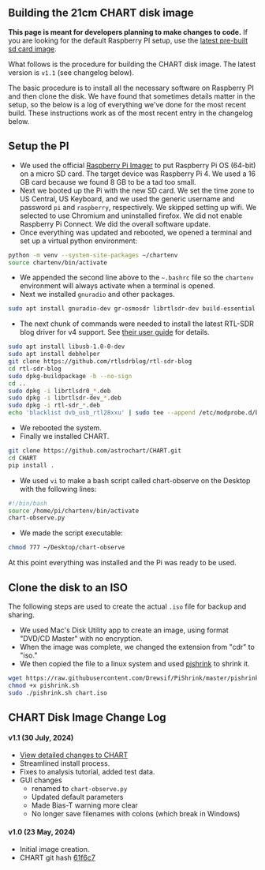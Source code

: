 ## Building the 21cm CHART disk image

**This page is meant for developers planning to make changes to code.**
If you are looking for the default Raspberry PI setup, use the [latest pre-built sd card image](https://astrochart.github.io/telescope_design#burn-your-micro-sd-card).

What follows is the procedure for building the CHART disk image.
The latest version is `v1.1` (see changelog below).

The basic procedure is to install all the necessary software on Raspberry PI and then clone the disk. We have found that
sometimes details matter in the setup, so the below is a log of everything we've done for the most recent build. These
instructions work as of the most recent entry in the changelog below. 


## Setup the PI
- We used the official [Raspberry Pi Imager](https://www.raspberrypi.com/software/) to put Raspberry Pi OS (64-bit) on a
micro SD card.
The target device was Raspberry Pi 4.
We used a 16 GB card because we found 8 GB to be a tad too small.
- Next we booted up the Pi with the new SD card. We set the time zone to US Central, US Keyboard, and we used the generic username and password `pi` and `raspberry`, respectively. We skipped setting up wifi. We selected to use Chromium and uninstalled firefox. We did not enable Raspberry Pi Connect. We did the overall software update.
- Once everything was updated and rebooted,   we opened a terminal and set up a virtual python environment:
```bash
python -m venv --system-site-packages ~/chartenv
source chartenv/bin/activate
```
- We appended the second line above to the `~.bashrc` file so the `chartenv` environment will always activate when a terminal is opened.
- Next we installed `gnuradio` and other packages.
```bash
sudo apt install gnuradio-dev gr-osmosdr librtlsdr-dev build-essential git cmake xterm
```
- The next chunk of commands were needed to install the latest RTL-SDR blog driver for v4 support. See [their user guide](https://www.rtl-sdr.com/V4/) for details.
```bash
sudo apt install libusb-1.0-0-dev
sudo apt install debhelper
git clone https://github.com/rtlsdrblog/rtl-sdr-blog
cd rtl-sdr-blog
sudo dpkg-buildpackage -b --no-sign
cd ..
sudo dpkg -i librtlsdr0_*.deb
sudo dpkg -i librtlsdr-dev_*.deb
sudo dpkg -i rtl-sdr_*.deb
echo 'blacklist dvb_usb_rtl28xxu' | sudo tee --append /etc/modprobe.d/blacklist-dvb_usb_rtl28xxu.conf
```
- We rebooted the system.
- Finally we installed CHART.
```bash
git clone https://github.com/astrochart/CHART.git
cd CHART
pip install .
```
- We used `vi` to make a bash script called chart-observe on the Desktop with the following lines:
```bash
#!/bin/bash
source /home/pi/chartenv/bin/activate
chart-observe.py
```
- We made the script executable:
```bash
chmod 777 ~/Desktop/chart-observe
```

At this point everything was installed and the Pi was ready to be used. 


## Clone the disk to an ISO
The following steps are used to create the actual `.iso` file for backup and sharing.

- We used Mac's Disk Utility app to create an image, using format "DVD/CD Master" with no encryption.
- When the image was complete, we changed the extension from "cdr" to "iso."
- We then copied the file to a linux system and used [pishrink](https://github.com/Drewsif/PiShrink) to shrink it.
```bash
wget https://raw.githubusercontent.com/Drewsif/PiShrink/master/pishrink.sh
chmod +x pishrink.sh
sudo ./pishrink.sh chart.iso
```

## CHART Disk Image Change Log

#### v1.1 (30 July, 2024)
- [View detailed changes to CHART](https://github.com/astrochart/CHART/compare/v1.0..v1.1)
- Streamlined install process.
- Fixes to analysis tutorial, added test data.
- GUI changes
  - renamed to `chart-observe.py`
  - Updated default parameters
  - Made Bias-T warning more clear
  - No longer save filenames with colons (which break in Windows)

#### v1.0 (23 May, 2024)
- Initial image creation.
- CHART git hash [61f6c7](https://github.com/astrochart/CHART/tree/61f6c7a69daa4efa9d26ac73410de8999d55b2ac)
